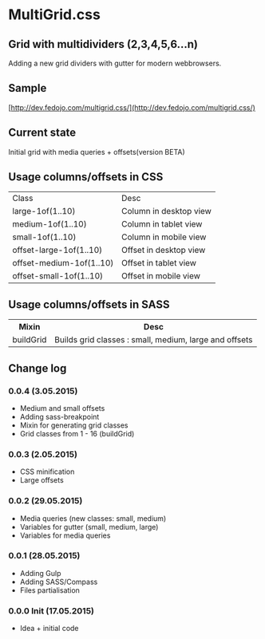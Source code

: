 # MultiGrid.css 
## Grid with multidividers (2,3,4,5,6...n)
Adding a new grid dividers with gutter for modern webbrowsers.

## Sample
[http://dev.fedojo.com/multigrid.css/](http://dev.fedojo.com/multigrid.css/)

## Current state
Initial grid with media queries + offsets(version BETA)


## Usage columns/offsets in CSS
<table>
	<tr>
	<td>
		Class
	</td>
	<td>
		Desc
	</td>
	</tr>
	<tr>
		<td>
			large-1of(1..10)
		</td>
		<td>
			Column in desktop view
		</td>
	</tr>
	<tr>
		<td>
			medium-1of(1..10)
		</td>
		<td>
			Column in tablet view
		</td>
	</tr>
	<tr>
		<td>
			small-1of(1..10)
		</td>
		<td>
			Column in mobile view
		</td>
	</tr>
	<tr>
		<td>
			offset-large-1of(1..10)
		</td>
		<td>
			Offset in desktop view
		</td>
	</tr>
	<tr>
		<td>
			offset-medium-1of(1..10)
		</td>
		<td>
			Offset in tablet view
		</td>
	</tr>
	<tr>
		<td>
			offset-small-1of(1..10)
		</td>
		<td>
			Offset in mobile view
		</td>
	</tr>
</table>


## Usage columns/offsets in SASS
<table>
	<tr>
		<th>Mixin</th>
		<th>Desc</th>
	</tr>
	<tr>
		<td>buildGrid</td>
		<td>Builds grid classes : small, medium, large and offsets</td>
	</tr>
</table>

## Change log

### 0.0.4 (3.05.2015)
- Medium and small offsets
- Adding sass-breakpoint
- Mixin for generating grid classes
- Grid classes from 1 - 16 (buildGrid)

### 0.0.3 (2.05.2015)
- CSS minification
- Large offsets

### 0.0.2 (29.05.2015)
- Media queries (new classes: small, medium)
- Variables for gutter (small, medium, large)
- Variables for media queries

### 0.0.1 (28.05.2015)
- Adding Gulp
- Adding SASS/Compass
- Files partialisation

### 0.0.0 Init (17.05.2015)
- Idea + initial code


